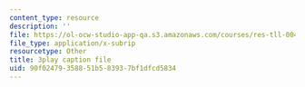 ```yaml
---
content_type: resource
description: ''
file: https://ol-ocw-studio-app-qa.s3.amazonaws.com/courses/res-tll-004-stem-concept-videos-fall-2013/90f02479358851b583937bf1dfcd5834_JGeTcRfKgBo.vtt
file_type: application/x-subrip
resourcetype: Other
title: 3play caption file
uid: 90f02479-3588-51b5-8393-7bf1dfcd5834
---
```

